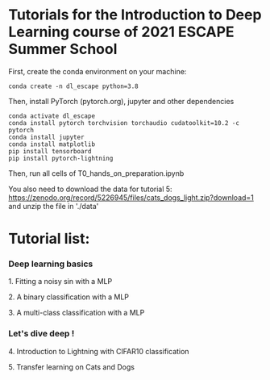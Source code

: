 # Tutorials for the Introduction to Deep Learning course of 2021 ESCAPE Summer School

First, create the conda environment on your machine:
```
conda create -n dl_escape python=3.8
```
Then, install PyTorch (pytorch.org), jupyter and other dependencies
```
conda activate dl_escape
conda install pytorch torchvision torchaudio cudatoolkit=10.2 -c pytorch
conda install jupyter
conda install matplotlib
pip install tensorboard
pip install pytorch-lightning
```

Then, run all cells of T0_hands_on_preparation.ipynb

You also need to download the data for tutorial 5: https://zenodo.org/record/5226945/files/cats_dogs_light.zip?download=1
and unzip the file in './data' 

# Tutorial list: 
### Deep learning basics
1\. Fitting a noisy sin with a MLP

2\. A binary classification with a MLP

3\. A multi-class classification with a MLP
### Let's dive deep !
4\. Introduction to Lightning with CIFAR10 classification

5\. Transfer learning on Cats and Dogs


